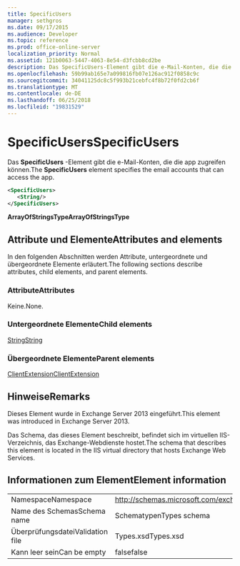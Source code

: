 ```yaml
---
title: SpecificUsers
manager: sethgros
ms.date: 09/17/2015
ms.audience: Developer
ms.topic: reference
ms.prod: office-online-server
localization_priority: Normal
ms.assetid: 121b0063-5447-4063-8e54-d3fcbb8cd2be
description: Das SpecificUsers-Element gibt die e-Mail-Konten, die die app zugreifen können.
ms.openlocfilehash: 59b99ab165e7a099816fb07e126ac912f0858c9c
ms.sourcegitcommit: 34041125dc8c5f993b21cebfc4f8b72f0fd2cb6f
ms.translationtype: MT
ms.contentlocale: de-DE
ms.lasthandoff: 06/25/2018
ms.locfileid: "19831529"
---
```

# <a name="specificusers"></a><span data-ttu-id="844f2-103">SpecificUsers</span><span class="sxs-lookup"><span data-stu-id="844f2-103">SpecificUsers</span></span>

<span data-ttu-id="844f2-104">Das **SpecificUsers** -Element gibt die e-Mail-Konten, die die app zugreifen können.</span><span class="sxs-lookup"><span data-stu-id="844f2-104">The **SpecificUsers** element specifies the email accounts that can access the app.</span></span> 
  
```XML
<SpecificUsers>
   <String/>
</SpecificUsers>
```

 <span data-ttu-id="844f2-105">**ArrayOfStringsType**</span><span class="sxs-lookup"><span data-stu-id="844f2-105">**ArrayOfStringsType**</span></span>
## <a name="attributes-and-elements"></a><span data-ttu-id="844f2-106">Attribute und Elemente</span><span class="sxs-lookup"><span data-stu-id="844f2-106">Attributes and elements</span></span>

<span data-ttu-id="844f2-107">In den folgenden Abschnitten werden Attribute, untergeordnete und übergeordnete Elemente erläutert.</span><span class="sxs-lookup"><span data-stu-id="844f2-107">The following sections describe attributes, child elements, and parent elements.</span></span>
  
### <a name="attributes"></a><span data-ttu-id="844f2-108">Attribute</span><span class="sxs-lookup"><span data-stu-id="844f2-108">Attributes</span></span>

<span data-ttu-id="844f2-109">Keine.</span><span class="sxs-lookup"><span data-stu-id="844f2-109">None.</span></span>
  
### <a name="child-elements"></a><span data-ttu-id="844f2-110">Untergeordnete Elemente</span><span class="sxs-lookup"><span data-stu-id="844f2-110">Child elements</span></span>

[<span data-ttu-id="844f2-111">String</span><span class="sxs-lookup"><span data-stu-id="844f2-111">String</span></span>](string.md)
  
### <a name="parent-elements"></a><span data-ttu-id="844f2-112">Übergeordnete Elemente</span><span class="sxs-lookup"><span data-stu-id="844f2-112">Parent elements</span></span>

[<span data-ttu-id="844f2-113">ClientExtension</span><span class="sxs-lookup"><span data-stu-id="844f2-113">ClientExtension</span></span>](clientextension.md)
  
## <a name="remarks"></a><span data-ttu-id="844f2-114">Hinweise</span><span class="sxs-lookup"><span data-stu-id="844f2-114">Remarks</span></span>

<span data-ttu-id="844f2-115">Dieses Element wurde in Exchange Server 2013 eingeführt.</span><span class="sxs-lookup"><span data-stu-id="844f2-115">This element was introduced in Exchange Server 2013.</span></span>
  
<span data-ttu-id="844f2-116">Das Schema, das dieses Element beschreibt, befindet sich im virtuellen IIS-Verzeichnis, das Exchange-Webdienste hostet.</span><span class="sxs-lookup"><span data-stu-id="844f2-116">The schema that describes this element is located in the IIS virtual directory that hosts Exchange Web Services.</span></span>
  
## <a name="element-information"></a><span data-ttu-id="844f2-117">Informationen zum Element</span><span class="sxs-lookup"><span data-stu-id="844f2-117">Element information</span></span>

|||
|:-----|:-----|
|<span data-ttu-id="844f2-118">Namespace</span><span class="sxs-lookup"><span data-stu-id="844f2-118">Namespace</span></span>  <br/> |http://schemas.microsoft.com/exchange/services/2006/types  <br/> |
|<span data-ttu-id="844f2-119">Name des Schemas</span><span class="sxs-lookup"><span data-stu-id="844f2-119">Schema name</span></span>  <br/> |<span data-ttu-id="844f2-120">Schematypen</span><span class="sxs-lookup"><span data-stu-id="844f2-120">Types schema</span></span>  <br/> |
|<span data-ttu-id="844f2-121">Überprüfungsdatei</span><span class="sxs-lookup"><span data-stu-id="844f2-121">Validation file</span></span>  <br/> |<span data-ttu-id="844f2-122">Types.xsd</span><span class="sxs-lookup"><span data-stu-id="844f2-122">Types.xsd</span></span>  <br/> |
|<span data-ttu-id="844f2-123">Kann leer sein</span><span class="sxs-lookup"><span data-stu-id="844f2-123">Can be empty</span></span>  <br/> |<span data-ttu-id="844f2-124">false</span><span class="sxs-lookup"><span data-stu-id="844f2-124">false</span></span>  <br/> |
   

